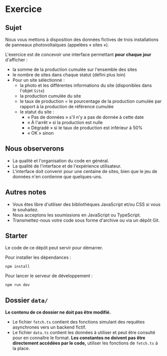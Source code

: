 # Exercice

## Sujet

Nous vous mettons à disposition des données fictives de trois installations de panneaux photovoltaïques (appelées « sites »).

L'exercice est de concevoir une interface permettant **pour chaque jour** d'afficher :

- la somme de la production cumulée sur l'ensemble des sites
- le nombre de sites dans chaque statut (défini plus loin)
- Pour un site sélectionné :
  - la photo et les différentes informations du site (disponibles dans l'objet `Site`)
  - la production cumulée du site
  - le taux de production = le pourcentage de la production cumulée par rapport à la production de référence cumulée
  - le statut du site :
    - « Pas de données » s'il n'y a pas de donnée à cette date
    - « À l'arrêt » si la production est nulle
    - « Dégradé » si le taux de production est inférieur à 50%
    - « OK » sinon

## Nous observerons

- La qualité et l'organisation du code en général.
- La qualité de l'interface et de l'expérience utilisateur.
- L'interface doit convenir pour une centaine de sites, bien que le jeu de données n'en contienne que quelques-uns.

## Autres notes

- Vous êtes libre d'utiliser des bibliothèques JavaScript et/ou CSS si vous le souhaitez.
- Nous acceptons les soumissions en JavaScript ou TypeScript.
- Transmettez-nous votre code sous forme d'archive ou via un dépôt Git.

## Starter

Le code de ce dépôt peut servir pour démarrer.

Pour installer les dépendances :

```
npm install
```

Pour lancer le serveur de développement :

```
npm run dev
```

## Dossier `data/`

**Le contenu de ce dossier ne doit pas être modifié.**

- Le fichier `fetch.ts` contient des fonctions simulant des requêtes asynchrones vers un backend fictif.
- Le fichier `data.ts` contient les données à utiliser et peut être consulté pour en connaître le format. **Les constantes ne doivent pas être directement accédées par le code,** utiliser les fonctions de `fetch.ts` à la place.

